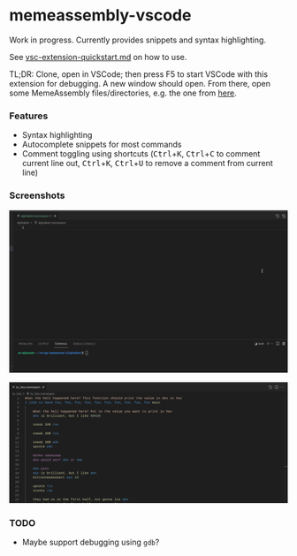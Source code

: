 # memeassembly-vscode

Work in progress. Currently provides snippets and syntax highlighting.

See [vsc-extension-quickstart.md](vsc-extension-quickstart.md) on how to use. 

TL;DR: Clone, open in VSCode; then press F5 to start VSCode with this extension for debugging. A new window should open. From there, open some MemeAssembly files/directories, e.g. the one from [here](https://github.com/xarantolus/memeasm).

### Features
* Syntax highlighting
* Autocomplete snippets for most commands
* Comment toggling using shortcuts (<kbd>Ctrl</kbd>+<kbd>K</kbd>, <kbd>Ctrl</kbd>+<kbd>C</kbd> to comment current line out,  <kbd>Ctrl</kbd>+<kbd>K</kbd>, <kbd>Ctrl</kbd>+<kbd>U</kbd> to remove a comment from current line)

### Screenshots

![](img/preview.gif)

![](img/screenshot-syntax-highlighting.png)

### TODO
* Maybe support debugging using `gdb`?
